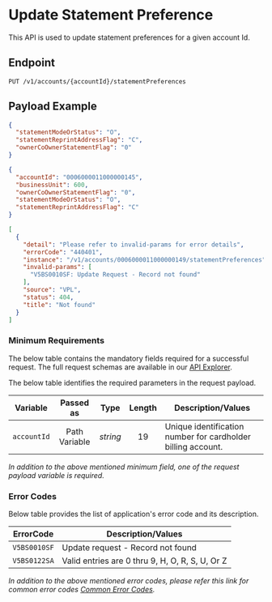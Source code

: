 # Update Statement Preference

This API is used to update statement preferences for a given account Id.

## Endpoint

`PUT /v1/accounts/{accountId}/statementPreferences`

## Payload Example

<!--
type: tab
titles: Request, Response, Error
-->

```json
{
  "statementModeOrStatus": "O",
  "statementReprintAddressFlag": "C",
  "ownerCoOwnerStatementFlag": "0"
}
``` 

<!--
type: tab
-->

```json
{
  "accountId": "0006000011000000145",
  "businessUnit": 600,
  "ownerCoOwnerStatementFlag": "0",
  "statementModeOrStatus": "O",
  "statementReprintAddressFlag": "C"
}
```

<!--
type: tab
-->

```json
[
  {
    "detail": "Please refer to invalid-params for error details",
    "errorCode": "440401",
    "instance": "/v1/accounts/0006000011000000149/statementPreferences",
    "invalid-params": [
      "V5BS0010SF: Update Request - Record not found"
    ],
    "source": "VPL",
    "status": 404,
    "title": "Not found"
  }
]
```

<!-- type: tab-end -->

### Minimum Requirements

The below table contains the mandatory fields required for a successful request. The full request schemas are available in our [API Explorer](../api/?type=put&path=/v1/accounts/{accountId}/statementPreferences).

The below table identifies the required parameters in the request payload.

| Variable | Passed as | Type | Length | Description/Values |
| -------- | :-------: | :--: | :------------: | ------------------ |
| `accountId` | Path Variable | *string* | 19 | Unique identification number for cardholder billing account.|

*In addition to the above mentioned minimum field, one of the request payload variable is required.*

### Error Codes

Below table provides the list of application's error code and its description.

| ErrorCode |  Description/Values |
| --------  | ------------------ |
| `V5BS0010SF` | Update request - Record not found |
| `V5BS0122SA` | Valid entries are 0 thru 9, H, O, R, S, U, Or Z |

*In addition to the above mentioned error codes, please refer this link for common error codes [Common Error Codes](?path=docs/Common_Error_Code.md).*